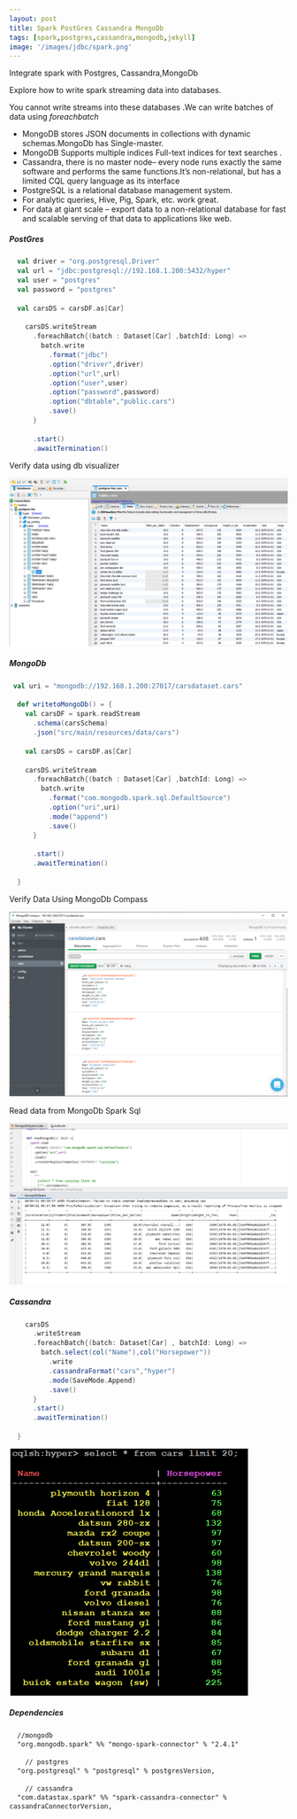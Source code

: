 ```yaml
---
layout: post
title: Spark PostGres Cassandra MongoDb
tags: [spark,postgres,cassandra,mongodb,jekyll]
image: '/images/jdbc/spark.png'
---
```


Integrate spark with Postgres, Cassandra,MongoDb

Explore how to write spark streaming data into databases.

You cannot write streams into these databases .We can write batches of data using *foreachbatch*

- MongoDB stores JSON documents in collections with dynamic schemas.MongoDb has Single-master.
- MongoDB Supports multiple indices Full-text indices for text searches .
- Cassandra, there is no master node– every node runs exactly the same software and performs the same functions.It’s non-relational, but has a limited CQL query language as its interface  
- PostgreSQL is a relational database management system.
- For analytic queries, Hive, Pig, Spark, etc. work great.
- For data at giant scale – export data to a non-relational database for fast and scalable serving of that data to applications like web.  

##### PostGres

```scala
  val driver = "org.postgresql.Driver"
  val url = "jdbc:postgresql://192.168.1.200:5432/hyper"
  val user = "postgres"
  val password = "postgres"
  
  val carsDS = carsDF.as[Car]

    carsDS.writeStream
      .foreachBatch{(batch : Dataset[Car] ,batchId: Long) =>
        batch.write
          .format("jdbc")
          .option("driver",driver)
          .option("url",url)
          .option("user",user)
          .option("password",password)
          .option("dbtable","public.cars")
          .save()
      }

      .start()
      .awaitTermination()
```

Verify data using db visualizer

![](/images/jdbc/postgres-cars.png)



##### MongoDb

```scala
 val uri = "mongodb://192.168.1.200:27017/carsdataset.cars"

  def writetoMongoDb() = {
    val carsDF = spark.readStream
      .schema(carsSchema)
      .json("src/main/resources/data/cars")

    val carsDS = carsDF.as[Car]

    carsDS.writeStream
      .foreachBatch{(batch : Dataset[Car] ,batchId: Long) =>
        batch.write
          .format("com.mongodb.spark.sql.DefaultSource")
          .option("uri",uri)
          .mode("append")
          .save()
      }

      .start()
      .awaitTermination()

  }

```

Verify Data Using MongoDb Compass

![](/images/jdbc/mongo-compass-cars.png)



Read data from MongoDb Spark Sql

![](/images/jdbc/mongo-spark-read.png)



##### Cassandra

```scala
    carsDS
      .writeStream
      .foreachBatch{(batch: Dataset[Car] , batchId: Long) =>
        batch.select(col("Name"),col("Horsepower"))
          .write
          .cassandraFormat("cars","hyper")
          .mode(SaveMode.Append)
          .save()
      }
      .start()
      .awaitTermination()

  }
```

![](/images/jdbc/cassandra-cqlsh.png)



##### Dependencies

```
  //mongodb
  "org.mongodb.spark" %% "mongo-spark-connector" % "2.4.1"
  
    // postgres
  "org.postgresql" % "postgresql" % postgresVersion,
  
    // cassandra 
  "com.datastax.spark" %% "spark-cassandra-connector" % cassandraConnectorVersion,
```

